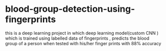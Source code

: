 # blood-group-detection-using-fingerprints
this is a deep learning project in which deep learning model(custom CNN ) which is trained using labelled data of fingerprints , predicts the blood group of a person when tested with his/her finger prints with 88% accuracy
